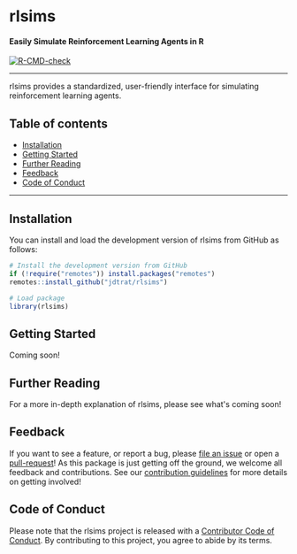 # rlsims

#### Easily Simulate Reinforcement Learning Agents in R

<!-- badges: start -->

[![R-CMD-check](https://github.com/jdtrat/rlsims/workflows/R-CMD-check/badge.svg)](https://github.com/jdtrat/rlsims/actions)

<!-- badges: end -->

------------------------------------------------------------------------

rlsims provides a standardized, user-friendly interface for simulating reinforcement learning agents.

## Table of contents

-   [Installation](#installation)
-   [Getting Started](#getting-started)
-   [Further Reading](#further-reading)
-   [Feedback](#feedback)
-   [Code of Conduct](#code-of-conduct)

------------------------------------------------------------------------

## Installation

You can install and load the development version of rlsims from GitHub as follows:

```r
# Install the development version from GitHub
if (!require("remotes")) install.packages("remotes")
remotes::install_github("jdtrat/rlsims")

# Load package
library(rlsims)
```

## Getting Started

Coming soon! 

## Further Reading

For a more in-depth explanation of rlsims, please see what's coming soon!

## Feedback

If you want to see a feature, or report a bug, please [file an issue](https://github.com/jdtrat/rlsims/issues) or open a [pull-request](https://github.com/jdtrat/rlsims/pulls)! As this package is just getting off the ground, we welcome all feedback and contributions. See our [contribution guidelines](https://github.com/jdtrat/rlsims/blob/main/.github/CONTRIBUTING.md) for more details on getting involved!

## Code of Conduct

Please note that the rlsims project is released with a [Contributor Code of Conduct](https://contributor-covenant.org/version/2/0/CODE_OF_CONDUCT.html). By contributing to this project, you agree to abide by its terms.
